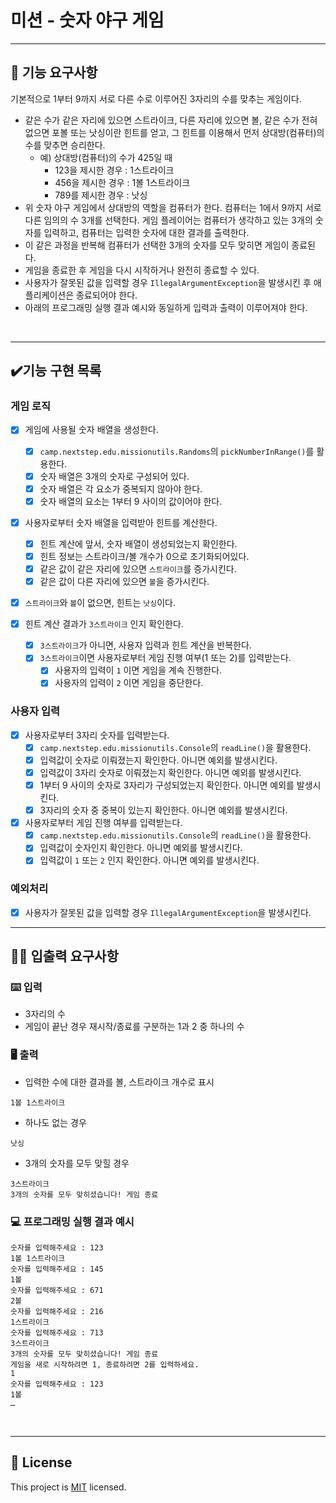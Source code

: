 # 미션 - 숫자 야구 게임

---

## 🚀 기능 요구사항

기본적으로 1부터 9까지 서로 다른 수로 이루어진 3자리의 수를 맞추는 게임이다.

- 같은 수가 같은 자리에 있으면 스트라이크, 다른 자리에 있으면 볼, 같은 수가 전혀 없으면 포볼 또는 낫싱이란 힌트를 얻고, 그 힌트를 이용해서 먼저 상대방(컴퓨터)의 수를 맞추면 승리한다.
  - 예) 상대방(컴퓨터)의 수가 425일 때
    - 123을 제시한 경우 : 1스트라이크
    - 456을 제시한 경우 : 1볼 1스트라이크
    - 789를 제시한 경우 : 낫싱
- 위 숫자 야구 게임에서 상대방의 역할을 컴퓨터가 한다. 컴퓨터는 1에서 9까지 서로 다른 임의의 수 3개를 선택한다. 게임 플레이어는 컴퓨터가 생각하고 있는 3개의 숫자를 입력하고, 컴퓨터는 입력한 숫자에 대한 결과를 출력한다.
- 이 같은 과정을 반복해 컴퓨터가 선택한 3개의 숫자를 모두 맞히면 게임이 종료된다.
- 게임을 종료한 후 게임을 다시 시작하거나 완전히 종료할 수 있다.
- 사용자가 잘못된 값을 입력할 경우 `IllegalArgumentException`을 발생시킨 후 애플리케이션은 종료되어야 한다.
- 아래의 프로그래밍 실행 결과 예시와 동일하게 입력과 출력이 이루어져야 한다.

<br>

---
## ✔️기능 구현 목록
### 게임 로직
- [x] 게임에 사용될 숫자 배열을 생성한다.
  - [x] `camp.nextstep.edu.missionutils.Randoms`의 `pickNumberInRange()`를 활용한다.
  - [x] 숫자 배열은 3개의 숫자로 구성되어 있다.
  - [x] 숫자 배열은 각 요소가 중복되지 않아야 한다.
  - [x] 숫자 배열의 요소는 1부터 9 사이의 값이어야 한다.

- [x] 사용자로부터 숫자 배열을 입력받아 힌트를 계산한다.
  - [x] 힌트 계산에 앞서, 숫자 배열이 생성되었는지 확인한다.
  - [x] 힌트 정보는 스트라이크/볼 개수가 0으로 초기화되어있다.
  - [x] 같은 값이 같은 자리에 있으면 `스트라이크`를 증가시킨다.
  - [x] 같은 값이 다른 자리에 있으면 `볼`을 증가시킨다.
  
- [x] `스트라이크`와 `볼`이 없으면, 힌트는 `낫싱`이다.

- [x] 힌트 계산 결과가 `3스트라이크` 인지 확인한다.
  - [x] `3스트라이크`가 아니면, 사용자 입력과 힌트 계산을 반복한다.
  - [x] `3스트라이크`이면 사용자로부터 게임 진행 여부(1 또는 2)를 입력받는다.
    - [x] 사용자의 입력이 `1` 이면 게임을 계속 진행한다.
    - [x] 사용자의 입력이 `2` 이면 게임을 중단한다.

### 사용자 입력
- [x] 사용자로부터 3자리 숫자를 입력받는다.
  - [x] `camp.nextstep.edu.missionutils.Console`의 `readLine()`을 활용한다.
  - [x] 입력값이 숫자로 이뤄졌는지 확인한다. 아니면 예외를 발생시킨다.
  - [x] 입력값이 3자리 숫자로 이뤄졌는지 확인한다. 아니면 예외를 발생시킨다.
  - [x] 1부터 9 사이의 숫자로 3자리가 구성되었는지 확인한다. 아니면 예외를 발생시킨다.
  - [x] 3자리의 숫자 중 중복이 있는지 확인한다. 아니면 예외를 발생시킨다.

- [x] 사용자로부터 게임 진행 여부를 입력받는다.
  - [x] `camp.nextstep.edu.missionutils.Console`의 `readLine()`을 활용한다.
  - [x] 입력값이 숫자인지 확인한다. 아니면 예외를 발생시킨다.
  - [x] 입력값이 `1` 또는 `2` 인지 확인한다. 아니면 예외를 발생시킨다.

### 예외처리
- [x] 사용자가 잘못된 값을 입력할 경우 `IllegalArgumentException`을 발생시킨다.


---

## ✍🏻 입출력 요구사항

### ⌨️ 입력

- 3자리의 수
- 게임이 끝난 경우 재시작/종료를 구분하는 1과 2 중 하나의 수

### 🖥 출력

- 입력한 수에 대한 결과를 볼, 스트라이크 개수로 표시

```
1볼 1스트라이크
```

- 하나도 없는 경우

```
낫싱
```

- 3개의 숫자를 모두 맞힐 경우

```
3스트라이크
3개의 숫자를 모두 맞히셨습니다! 게임 종료
```

### 💻 프로그래밍 실행 결과 예시

```
숫자를 입력해주세요 : 123
1볼 1스트라이크
숫자를 입력해주세요 : 145
1볼 
숫자를 입력해주세요 : 671
2볼 
숫자를 입력해주세요 : 216
1스트라이크 
숫자를 입력해주세요 : 713
3스트라이크 
3개의 숫자를 모두 맞히셨습니다! 게임 종료
게임을 새로 시작하려면 1, 종료하려면 2를 입력하세요.
1
숫자를 입력해주세요 : 123
1볼
… 
```

<br>

---

## 📝 License

This project is [MIT](https://github.com/woowacourse/java-baseball-precourse/blob/master/LICENSE) licensed.
